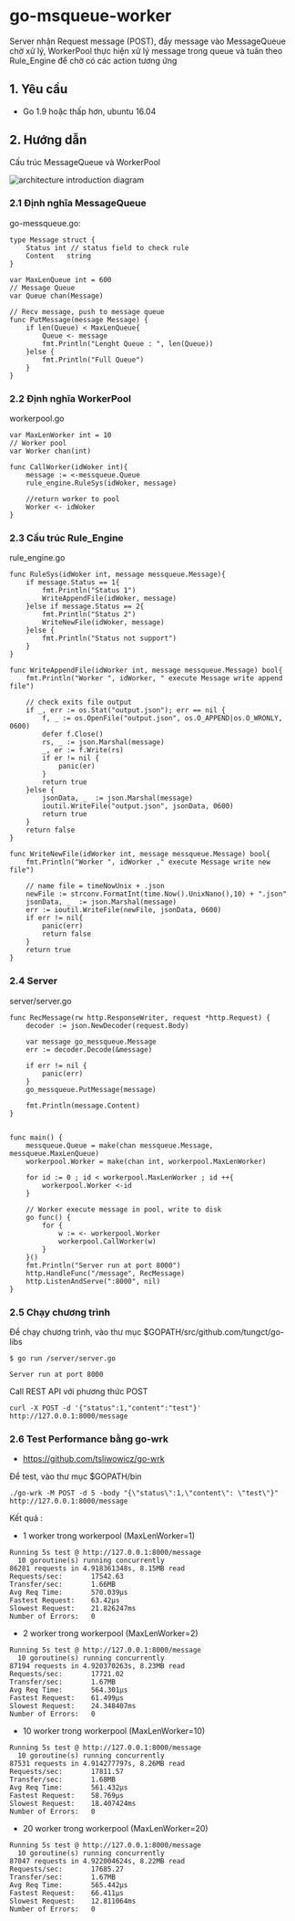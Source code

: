 # go-msqueue-worker

Server nhận Request message (POST), đẩy message vào MessageQueue chờ xử lý, WorkerPool thực hiện xử lý message trong queue và tuân theo Rule_Engine để chờ có các action tương ứng

## 1. Yêu cầu
- Go 1.9 hoặc thấp hơn, ubuntu 16.04

## 2. Hướng dẫn

Cấu trúc MessageQueue và WorkerPool 

![architecture introduction diagram](image/msq.png)

### 2.1 Định nghĩa MessageQueue
go-messqueue.go:

```
type Message struct {
	Status int // status field to check rule
	Content   string
}

var MaxLenQueue int = 600
// Message Queue
var Queue chan(Message)

// Recv message, push to message queue
func PutMessage(message Message) {
	if len(Queue) < MaxLenQueue{
		Queue <- message
		fmt.Println("Lenght Queue : ", len(Queue))
	}else {
		fmt.Println("Full Queue")
	}
}

```

### 2.2 Định nghĩa WorkerPool

workerpool.go

```
var MaxLenWorker int = 10
// Worker pool
var Worker chan(int)

func CallWorker(idWoker int){
	message := <-messqueue.Queue
	rule_engine.RuleSys(idWoker, message)

	//return worker to pool
	Worker <- idWoker
}

```

### 2.3 Cấu trúc Rule_Engine

rule_engine.go

```
func RuleSys(idWoker int, message messqueue.Message){
	if message.Status == 1{
		fmt.Println("Status 1")
		WriteAppendFile(idWoker, message)
	}else if message.Status == 2{
		fmt.Println("Status 2")
		WriteNewFile(idWoker, message)
	}else {
		fmt.Println("Status not support")
	}
}

func WriteAppendFile(idWorker int, message messqueue.Message) bool{
	fmt.Println("Worker ", idWorker, " execute Message write append file")

	// check exits file output
	if _, err := os.Stat("output.json"); err == nil {
		f, _ := os.OpenFile("output.json", os.O_APPEND|os.O_WRONLY, 0600)
		defer f.Close()
		rs, _ := json.Marshal(message)
		_, er := f.Write(rs)
		if er != nil {
			panic(er)
		}
		return true
	}else {
		jsonData, _  := json.Marshal(message)
		ioutil.WriteFile("output.json", jsonData, 0600)
		return true
	}
	return false
}

func WriteNewFile(idWorker int, message messqueue.Message) bool{
	fmt.Println("Worker ", idWorker ," execute Message write new file")

	// name file = timeNowUnix + .json
	newFile := strconv.FormatInt(time.Now().UnixNano(),10) + ".json"
	jsonData, _  := json.Marshal(message)
	err := ioutil.WriteFile(newFile, jsonData, 0600)
	if err != nil{
		panic(err)
		return false
	}
	return true
}

```

### 2.4 Server

server/server.go

```
func RecMessage(rw http.ResponseWriter, request *http.Request) {
	decoder := json.NewDecoder(request.Body)

	var message go_messqueue.Message
	err := decoder.Decode(&message)

	if err != nil {
		panic(err)
	}
	go_messqueue.PutMessage(message)

	fmt.Println(message.Content)
}


func main() {
	messqueue.Queue = make(chan messqueue.Message, messqueue.MaxLenQueue)
	workerpool.Worker = make(chan int, workerpool.MaxLenWorker)

	for id := 0 ; id < workerpool.MaxLenWorker ; id ++{
		workerpool.Worker <-id
	}

	// Worker execute message in pool, write to disk
	go func() {
		for {
			w := <- workerpool.Worker
			workerpool.CallWorker(w)
		}
	}()
	fmt.Println("Server run at port 8000")
	http.HandleFunc("/message", RecMessage)
	http.ListenAndServe(":8000", nil)
}

```

### 2.5 Chạy chương trình

Để chạy chương trình, vào thư mục $GOPATH/src/github.com/tungct/go-libs

```
$ go run /server/server.go

Server run at port 8000
```
Call REST API với phương thức POST

```
curl -X POST -d '{"status":1,"content":"test"}' http://127.0.0.1:8000/message
```
### 2.6 Test Performance bằng go-wrk

- https://github.com/tsliwowicz/go-wrk

Để test, vào thư mục $GOPATH/bin


```
./go-wrk -M POST -d 5 -body "{\"status\":1,\"content\": \"test\"}" http://127.0.0.1:8000/message
```

Kết quả :

- 1 worker trong workerpool (MaxLenWorker=1)

```
Running 5s test @ http://127.0.0.1:8000/message
  10 goroutine(s) running concurrently
86281 requests in 4.918361348s, 8.15MB read
Requests/sec:		17542.63
Transfer/sec:		1.66MB
Avg Req Time:		570.039µs
Fastest Request:	63.42µs
Slowest Request:	21.826247ms
Number of Errors:	0
```

- 2 worker trong workerpool (MaxLenWorker=2)

```
Running 5s test @ http://127.0.0.1:8000/message
  10 goroutine(s) running concurrently
87194 requests in 4.920370263s, 8.23MB read
Requests/sec:		17721.02
Transfer/sec:		1.67MB
Avg Req Time:		564.301µs
Fastest Request:	61.499µs
Slowest Request:	24.348407ms
Number of Errors:	0
```

- 10 worker trong workerpool (MaxLenWorker=10)

```
Running 5s test @ http://127.0.0.1:8000/message
  10 goroutine(s) running concurrently
87531 requests in 4.914277797s, 8.26MB read
Requests/sec:		17811.57
Transfer/sec:		1.68MB
Avg Req Time:		561.432µs
Fastest Request:	58.769µs
Slowest Request:	18.407424ms
Number of Errors:	0

```

- 20 worker trong workerpool (MaxLenWorker=20)

```
Running 5s test @ http://127.0.0.1:8000/message
  10 goroutine(s) running concurrently
87047 requests in 4.922004624s, 8.22MB read
Requests/sec:		17685.27
Transfer/sec:		1.67MB
Avg Req Time:		565.442µs
Fastest Request:	66.411µs
Slowest Request:	12.811064ms
Number of Errors:	0

```
